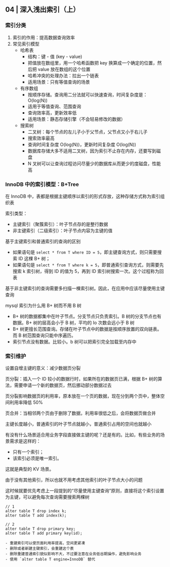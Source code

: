 ## 04 | 深入浅出索引（上）

### 索引分类

1. 索引的作用：提高数据查询效率
1. 常见索引模型
   - 哈希表
     - 结构：键 - 值 (key - value)
     - 把值放在数组里，用一个哈希函数把 key 换算成一个确定的位置，然后把 value 放在数组的这个位置
     - 哈希冲突的处理办法：拉出一个链表
     - 适用场景：只有等值查询的场景
   - 有序数组
     - 按顺序存储。查询用二分法就可以快速查询，时间复杂度是：O(log(N))
     - 适用于等值查询、范围查询
     - 查询效率高，更新效率低
     - 适用场景：静态存储引擎（不会轻易修改的数据）
   - 搜索树
     - 二叉树：每个节点的左儿子小于父节点，父节点又小于右儿子
     - 搜索效率最高
     - 查询时间复杂度 O(log(N))，更新时间复杂度 O(log(N))
     - 数据库存储大多不适用二叉树，因为索引不止存在内存，还要写到磁盘
     - N 叉树可以让查询过程访问尽量少的数据库从而更少的度磁盘，性能高

### InnoDB 中的索引模型：B+Tree

在 InnoDB 中，表都是根据主键顺序以索引的形式存放，这种存储方式称为索引组织表

索引类型：
  - 主键索引（聚簇索引）：叶子节点存的是整行数据
  - 非主键索引（二级索引）：叶子节点内容为主键的值

基于主键索引和普通索引的查询的区别
  - 如果语句是 `select * from T where ID = 5`，即主键查询方式，则只需要搜索 ID 这棵 B+ 树；
  - 如果语句是 `select * from T where k = 5`，即普通索引查询方式，则需要先搜索 k 索引树，得到 ID 的值为 5，再到 ID 索引树搜索一次。这个过程称为回表

基于非主键索引的查询需要多扫描一棵索引树。因此，在应用中应该尽量使用主键查询

mysql 索引为什么用 B+ 树而不用 B 树
 - B+ 树的数据都集中在叶子节点。分支节点只负责索引。B 树的分支节点也有数据。B+ 树的层高会小于 B 树，平均的 Io 次数会远小于 B 树
 - B+ 树更擅长范围查询。存储在叶子节点中的数据是按顺序放置的双向链表。而 B 树范围查询只能中序遍历。
 - 索引节点没有数据。比较小。b 树可以把索引完全加载至内存中

### 索引维护

设置自增主键的意义：减少数据页分裂

页分裂：插入一个 ID 较小的数据行时，如果所在的数据页已满，根据 B+ 树的算法，需要申请一个新的数据页，然后挪动部分数据过去

页分裂影响数据页的利用率，原本放在一个页的数据，现在分到两个页中，整体空间利用率降低 50%

页合并：当相邻两个页由于删除了数据，利用率很低之后，会将数据页做合并

主键长度越小，普通索引的叶子节点就越小，普通索引占用的空间也就越小

有没有什么场景适合用业务字段直接做主键的呢？还是有的。比如，有些业务的场景需求是这样的：
- 只有一个索引；
- 该索引必须是唯一索引。

这就是典型的 KV 场景。

由于没有其他索引，所以也就不用考虑其他索引的叶子节点大小的问题

这时候就要优先考虑上一段提到的“尽量使用主键查询”原则，直接将这个索引设置为主键，可以避免每次查询需要搜索两棵树

```
// 1
alter table T drop index k;
alter table T add index(k);

// 2
alter table T drop primary key;
alter table T add primary key(id);

- 重建索引可以使页面利用率提高，空间更紧凑
- 删除或者新建主键索引，会重建这个表
- 删除重建普通索引貌似影响不大，不过要注意在业务低谷期操作，避免影响业务
- 使用 `alter table T engine=InnoDB` 替代
```

